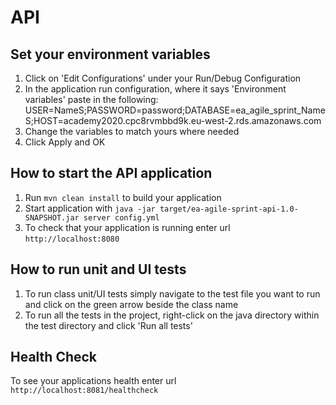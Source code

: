 # API

Set your environment variables
---
1. Click on 'Edit Configurations' under your Run/Debug Configuration
2. In the application run configuration, where it says 'Environment variables' paste in the following:
   USER=NameS;PASSWORD=password;DATABASE=ea_agile_sprint_NameS;HOST=academy2020.cpc8rvmbbd9k.eu-west-2.rds.amazonaws.com
3. Change the variables to match yours where needed
4. Click Apply and OK

How to start the API application
---

1. Run `mvn clean install` to build your application
2. Start application with `java -jar target/ea-agile-sprint-api-1.0-SNAPSHOT.jar server config.yml`
3. To check that your application is running enter url `http://localhost:8080`

How to run unit and UI tests
---
1. To run class unit/UI tests simply navigate to the test file you want to run and click on the green arrow beside the class name
2. To run all the tests in the project, right-click on the java directory within the test directory and click 'Run all tests'

Health Check
---

To see your applications health enter url `http://localhost:8081/healthcheck`
